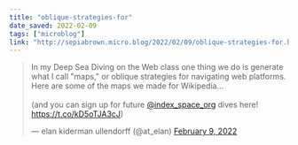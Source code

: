 ```yaml
---
title: "oblique-strategies-for"
date_saved: 2022-02-09
tags: ["microblog"]
link: "http://sepiabrown.micro.blog/2022/02/09/oblique-strategies-for.html"
---
```


<blockquote class="twitter-tweet"><p lang="en" dir="ltr">In my Deep Sea Diving on the Web class one thing we do is generate what I call &quot;maps,&quot; or oblique strategies for navigating web platforms. Here are some of the maps we made for Wikipedia...<br><br>(and you can sign up for future <a href="https://twitter.com/index_space_org?ref_src=twsrc%5Etfw">@index_space_org</a> dives here! <a href="https://t.co/kD5oTJA3cJ">https://t.co/kD5oTJA3cJ</a>)</p>&mdash; elan kiderman ullendorff (@at_elan) <a href="https://twitter.com/at_elan/status/1491487614901407749?ref_src=twsrc%5Etfw">February 9, 2022</a></blockquote> <script async src="https://platform.twitter.com/widgets.js" charset="utf-8"></script>

